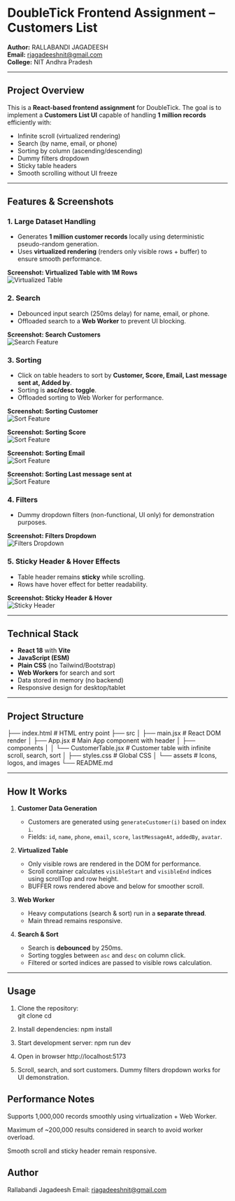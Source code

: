 # DoubleTick Frontend Assignment – Customers List

**Author:** RALLABANDI JAGADEESH  
**Email:** rjagadeeshnit@gmail.com  
**College:** NIT Andhra Pradesh

---

## Project Overview

This is a **React-based frontend assignment** for DoubleTick. The goal is to implement a **Customers List UI** capable of handling **1 million records** efficiently with:  

- Infinite scroll (virtualized rendering)  
- Search (by name, email, or phone)  
- Sorting by column (ascending/descending)  
- Dummy filters dropdown  
- Sticky table headers  
- Smooth scrolling without UI freeze  

---

## Features & Screenshots

### 1. Large Dataset Handling
- Generates **1 million customer records** locally using deterministic pseudo-random generation.
- Uses **virtualized rendering** (renders only visible rows + buffer) to ensure smooth performance.

**Screenshot: Virtualized Table with 1M Rows**  
![Virtualized Table](screenshots/Virtualized.png)

### 2. Search
- Debounced input search (250ms delay) for name, email, or phone.
- Offloaded search to a **Web Worker** to prevent UI blocking.

**Screenshot: Search Customers**  
![Search Feature](screenshots/search.png)

### 3. Sorting
- Click on table headers to sort by **Customer, Score, Email, Last message sent at, Added by**.
- Sorting is **asc/desc toggle**.
- Offloaded sorting to Web Worker for performance.

**Screenshot: Sorting Customer**  
![Sort Feature](screenshots/Customersort.png)

**Screenshot: Sorting Score**  
![Sort Feature](screenshots/scoresort.png)

**Screenshot: Sorting Email**  
![Sort Feature](screenshots/Emailsort.png)

**Screenshot: Sorting Last message sent at**  
![Sort Feature](screenshots/Lastmessagesort.png)

### 4. Filters
- Dummy dropdown filters (non-functional, UI only) for demonstration purposes.

**Screenshot: Filters Dropdown**  
![Filters Dropdown](screenshots/Filter.png)

### 5. Sticky Header & Hover Effects
- Table header remains **sticky** while scrolling.
- Rows have hover effect for better readability.

**Screenshot: Sticky Header & Hover**  
![Sticky Header](screenshots/Sticky.png)

---

## Technical Stack

- **React 18** with **Vite**  
- **JavaScript (ESM)**  
- **Plain CSS** (no Tailwind/Bootstrap)  
- **Web Workers** for search and sort  
- Data stored in memory (no backend)  
- Responsive design for desktop/tablet  

---

## Project Structure



├── index.html # HTML entry point
├── src
│ ├── main.jsx # React DOM render
│ ├── App.jsx # Main App component with header
│ ├── components
│ │ └── CustomerTable.jsx # Customer table with infinite scroll, search, sort
│ ├── styles.css # Global CSS
│ └── assets # Icons, logos, and images
└── README.md


---

## How It Works

1. **Customer Data Generation**
   - Customers are generated using `generateCustomer(i)` based on index `i`.
   - Fields: `id`, `name`, `phone`, `email`, `score`, `lastMessageAt`, `addedBy`, `avatar`.

2. **Virtualized Table**
   - Only visible rows are rendered in the DOM for performance.
   - Scroll container calculates `visibleStart` and `visibleEnd` indices using scrollTop and row height.
   - BUFFER rows rendered above and below for smoother scroll.

3. **Web Worker**
   - Heavy computations (search & sort) run in a **separate thread**.
   - Main thread remains responsive.

4. **Search & Sort**
   - Search is **debounced** by 250ms.
   - Sorting toggles between `asc` and `desc` on column click.
   - Filtered or sorted indices are passed to visible rows calculation.

---
## Usage

1. Clone the repository:  
git clone <repository-url>
cd <project-folder>

2. Install dependencies:
npm install

3. Start development server:
npm run dev

4. Open in browser
http://localhost:5173

5. Scroll, search, and sort customers. Dummy filters dropdown works for UI demonstration.

## Performance Notes
Supports 1,000,000 records smoothly using virtualization + Web Worker.

Maximum of ~200,000 results considered in search to avoid worker overload.

Smooth scroll and sticky header remain responsive.

## Author
Rallabandi Jagadeesh
Email: rjagadeeshnit@gmail.com